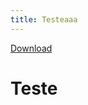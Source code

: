 ```yaml
---
title: Testeaaa
---
```


<!-- Place this tag where you want the button to render. -->
<a class="github-button" href="https://github.com/ntkme/github-buttons/archive/master.zip" data-icon="octicon-cloud-download" aria-label="Download ntkme/github-buttons on GitHub">Download</a>

# Teste

